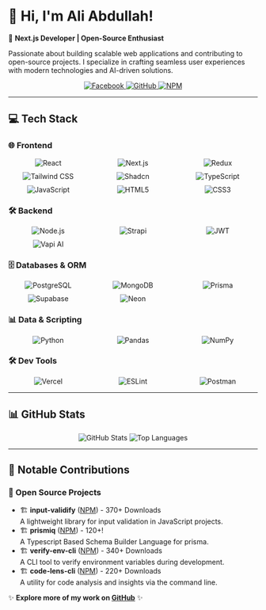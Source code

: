 # 👋 Hi, I'm Ali Abdullah!

🚀 **Next.js Developer | Open-Source Enthusiast**
 
Passionate about building scalable web applications and contributing to open-source projects. I specialize in crafting seamless user experiences with modern technologies and AI-driven solutions.

<div align="center">
  <a href="https://facebook.com/AliAbdullah190"> 
    <img src="https://img.shields.io/badge/Facebook-%231877F2.svg?style=flat-square&logo=Facebook&logoColor=white" alt="Facebook"/>
  </a> 
  <a href="https://github.com/AliAbdullah0">
    <img src="https://img.shields.io/badge/GitHub-%23181717.svg?style=flat-square&logo=github&logoColor=white" alt="GitHub"/>
  </a>
  <a href="https://www.npmjs.com/~zedento">
    <img src="https://img.shields.io/badge/NPM-%23CB3837.svg?style=flat-square&logo=npm&logoColor=white" alt="NPM"/>
  </a>
</div>

---

## 💻 Tech Stack

### 🌐 Frontend
<div style="display: grid; grid-template-columns: repeat(3, 1fr); gap: 10px; justify-items: center;">
  <img src="https://img.shields.io/badge/React-%2320232a.svg?style=flat-square&logo=react&logoColor=%2361DAFB" alt="React"/>
  <img src="https://img.shields.io/badge/Next.js-black?style=flat-square&logo=next.js&logoColor=white" alt="Next.js"/>
  <img src="https://img.shields.io/badge/Redux-%23593d88.svg?style=flat-square&logo=redux&logoColor=white" alt="Redux"/>
  <img src="https://img.shields.io/badge/Tailwind_CSS-%2338B2AC.svg?style=flat-square&logo=tailwind-css&logoColor=white" alt="Tailwind CSS"/>
  <img src="https://img.shields.io/badge/Shadcn-%23000000.svg?style=flat-square&logo=shadcn&logoColor=white" alt="Shadcn"/>
  <img src="https://img.shields.io/badge/TypeScript-%23007ACC.svg?style=flat-square&logo=typescript&logoColor=white" alt="TypeScript"/>
  <img src="https://img.shields.io/badge/JavaScript-%23F7DF1E.svg?style=flat-square&logo=javascript&logoColor=black" alt="JavaScript"/>
  <img src="https://img.shields.io/badge/HTML5-%23E34F26.svg?style=flat-square&logo=html5&logoColor=white" alt="HTML5"/>
  <img src="https://img.shields.io/badge/CSS3-%231572B6.svg?style=flat-square&logo=css3&logoColor=white" alt="CSS3"/>
</div>

### 🛠 Backend
<div style="display: grid; grid-template-columns: repeat(3, 1fr); gap: 10px; justify-items: center;">
  <img src="https://img.shields.io/badge/Node.js-6DA55F?style=flat-square&logo=node.js&logoColor=white" alt="Node.js"/>
  <img src="https://img.shields.io/badge/Strapi-%232E7EEA.svg?style=flat-square&logo=strapi&logoColor=white" alt="Strapi"/>
  <img src="https://img.shields.io/badge/JWT-%23000000.svg?style=flat-square&logo=JSON%20web%20tokens&logoColor=white" alt="JWT"/>
  <img src="https://img.shields.io/badge/Vapi_AI-%23000000.svg?style=flat-square&logo=v toasted-ai&logoColor=white" alt="Vapi AI"/>
</div>

### 🗄️ Databases & ORM
<div style="display: grid; grid-template-columns: repeat(3, 1fr); gap: 10px; justify-items: center;">
  <img src="https://img.shields.io/badge/PostgreSQL-%23316192.svg?style=flat-square&logo=postgresql&logoColor=white" alt="PostgreSQL"/>
  <img src="https://img.shields.io/badge/MongoDB-%234ea94b.svg?style=flat-square&logo=mongodb&logoColor=white" alt="MongoDB"/>
  <img src="https://img.shields.io/badge/Prisma-1B222D?style=flat-square&logo=prisma&logoColor=white" alt="Prisma"/>
  <img src="https://img.shields.io/badge/Supabase-3ECF8E?style=flat-square&logo=supabase&logoColor=white" alt="Supabase"/>
  <img src="https://img.shields.io/badge/Neon-00D8FF?style=flat-square&logo=neon&logoColor=black" alt="Neon"/>
  
</div>

### 📊 Data & Scripting
<div style="display: grid; grid-template-columns: repeat(3, 1fr); gap: 10px; justify-items: center;">
  <img src="https://img.shields.io/badge/Python-3670A0?style=flat-square&logo=python&logoColor=ffdd54" alt="Python"/>
  <img src="https://img.shields.io/badge/Pandas-%23150458.svg?style=flat-square&logo=pandas&logoColor=white" alt="Pandas"/>
  <img src="https://img.shields.io/badge/NumPy-%23013243.svg?style=flat-square&logo=numpy&logoColor=white" alt="NumPy"/>
</div>

### 🛠 Dev Tools
<div style="display: grid; grid-template-columns: repeat(3, 1fr); gap: 10px; justify-items: center;">
  <img src="https://img.shields.io/badge/Vercel-%23000000.svg?style=flat-square&logo=vercel&logoColor=white" alt="Vercel"/>
  <img src="https://img.shields.io/badge/ESLint-4B3263?style=flat-square&logo=eslint&logoColor=white" alt="ESLint"/>
  <img src="https://img.shields.io/badge/Postman-FF6C37?style=flat-square&logo=postman&logoColor=white" alt="Postman"/>
</div>

---

## 📊 GitHub Stats

<div align="center">
  <img src="https://github-readme-stats.vercel.app/api?username=AliAbdullah0&show_icons=true&theme=transparent" alt="GitHub Stats"/>
  <img src="https://github-readme-stats.vercel.app/api/top-langs/?username=AliAbdullah0&layout=compact&theme=transparent" alt="Top Languages"/>
</div>

---

## 📌 Notable Contributions

### 🚀 Open Source Projects
- 🏗 **input-validify** ([NPM](https://www.npmjs.com/package/input-validify)) - 370+ Downloads  
  A lightweight library for input validation in JavaScript projects.
- 🏗 **prismiq** ([NPM](https://www.npmjs.com/package/prismiq)) - 120+!  
  A Typescript Based Schema Builder Language for prisma.
- 🏗 **verify-env-cli** ([NPM](https://www.npmjs.com/package/verify-env-cli)) - 340+ Downloads  
  A CLI tool to verify environment variables during development.
- 🏗 **code-lens-cli** ([NPM](https://www.npmjs.com/package/code-lens-cli)) - 220+ Downloads  
  A utility for code analysis and insights via the command line.

✨ **Explore more of my work on [GitHub](https://github.com/AliAbdullah0)** ✨
